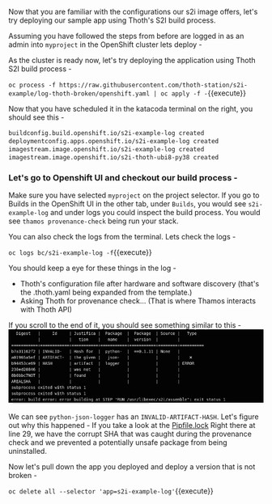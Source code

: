Now that you are familiar with the configurations our s2i image offers, let's try deploying our sample app using Thoth's S2I build process. 

Assuming you have followed the steps from before are logged in as an admin into `myproject` in the OpenShift cluster lets deploy - 

As the cluster is ready now, let's try deploying the application using Thoth S2I build process - 

``oc process -f https://raw.githubusercontent.com/thoth-station/s2i-example/log-thoth-broken/openshift.yaml | oc apply -f -``{{execute}}


Now that you have scheduled it in the katacoda terminal on the right, you should see this - 
```
buildconfig.build.openshift.io/s2i-example-log created
deploymentconfig.apps.openshift.io/s2i-example-log created
imagestream.image.openshift.io/s2i-example-log created
imagestream.image.openshift.io/s2i-thoth-ubi8-py38 created
```

### Let's go to Openshift UI and checkout our build process - 

Make sure you have selected `myproject` on the project selector. 
If you go to Builds in the OpenShift UI in the other tab, under `Builds`, you would see `s2i-example-log` and under logs you could inspect the build process. 
You would see `thamos provenance-check` being run your stack. 

You can also check the logs from the terminal. Lets check the logs - 

``oc logs bc/s2i-example-log -f``{{execute}}

You should keep a eye for these things in the log - 
 - Thoth's configuration file after hardware and software discovery (that's the .thoth.yaml being expanded from the template.)
 - Asking Thoth for provenance check... (That is where Thamos interacts with Thoth API)

If you scroll to the end of it, you should see something similar to this - 
![provenance fail](https://raw.githubusercontent.com/saisankargochhayat/katacoda-scenarios/master/thoth-provenance/assets/provenance_fail.png)

We can see `python-json-logger` has an `INVALID-ARTIFACT-HASH`. Let's figure out why this happened - 
If you take a look at the [Pipfile.lock](https://github.com/thoth-station/s2i-example/blob/log-thoth-broken/Pipfile.lock#L29) 
Right there at line 29, we have the corrupt SHA that was caught during the provenance check and we prevented a potentially unsafe package from being uninstalled. 

Now let's pull down the app you deployed and deploy a version that is not broken - 

``oc delete all --selector 'app=s2i-example-log'``{{execute}}